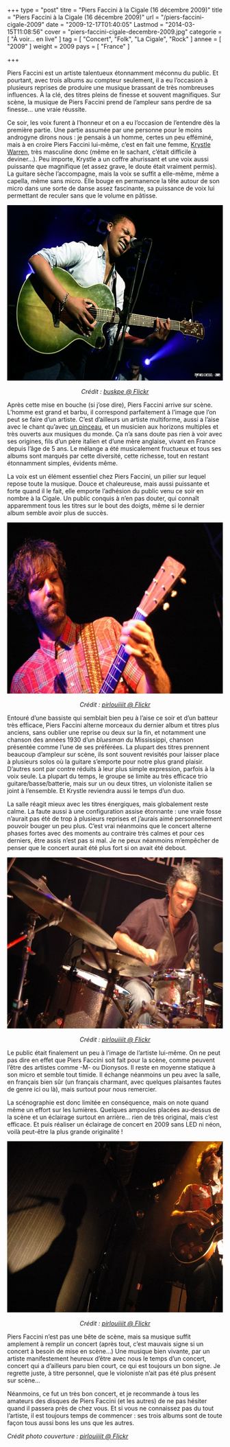 +++
type = "post"
titre = "Piers Faccini à la Cigale (16 décembre 2009)"
title = "Piers Faccini à la Cigale (16 décembre 2009)"
url = "/piers-faccini-cigale-2009"
date = "2009-12-17T01:40:05"
Lastmod = "2014-03-15T11:08:56"
cover = "piers-faccini-cigale-decembre-2009.jpg"
categorie = [ "À voir… en live" ]
tag = [ "Concert", "Folk", "La Cigale", "Rock" ]
annee = [ "2009" ]
weight = 2009
pays = [ "France" ]

+++

<p>Piers Faccini est un artiste talentueux étonnamment méconnu du public. Et pourtant, avec trois albums au compteur seulement, il a eu l&rsquo;occasion à plusieurs reprises de produire une musique brassant de très nombreuses influences. À la clé, des titres pleins de finesse et souvent magnifiques. Sur scène, la musique de Piers Faccini prend de l&rsquo;ampleur sans perdre de sa finesse&#8230; une vraie réussite.</p>
<p>Ce soir, les voix furent à l&rsquo;honneur et on a eu l&rsquo;occasion de l&rsquo;entendre dès la première partie. Une partie assumée par une personne pour le moins androgyne dirons nous : je pensais à un homme, certes un peu efféminé, mais à en croire Piers Faccini lui-même, c&rsquo;est en fait une femme, <a href="http://www.myspace.com/krystlewarren">Krystle Warren</a>, très masculine donc (même en le sachant, c&rsquo;était difficile à deviner&#8230;). Peu importe, Krystle a un coffre ahurissant et une voix aussi puissante que magnifique (et assez grave, le doute était vraiment permis). La guitare sèche l&rsquo;accompagne, mais la voix se suffit a elle-même, même a capella, même sans micro. Elle bouge en permanence la tête autour de son micro dans une sorte de danse assez fascinante, sa puissance de voix lui permettant de reculer sans que le volume en pâtisse.</p>
<div style="text-align: center;"><img class="aligncenter" src="krystle-warren-cigale.jpg" border="0" alt="krystle-warren-cigale.jpg" width="600" height="409" /></p>
<p><em>Crédit : <a href="http://www.flickr.com/photos/buskpe/3833435258/">buskpe @ Flickr</a></em></div>
<p>Après cette mise en bouche (si j&rsquo;ose dire), Piers Faccini arrive sur scène. L&rsquo;homme est grand et barbu, il correspond parfaitement à l&rsquo;image que l&rsquo;on peut se faire d&rsquo;un artiste. C&rsquo;est d&rsquo;ailleurs un artiste multiforme, aussi a l&rsquo;aise avec le chant qu&rsquo;avec <a href="http://www.piersfaccini.com/articles/articles.php?idarticle=318">un pinceau</a>, et un musicien aux horizons multiples et très ouverts aux musiques du monde. Ça n&rsquo;a sans doute pas rien à voir avec ses origines, fils d&rsquo;un père italien et d&rsquo;une mère anglaise, vivant en France depuis l&rsquo;âge de 5 ans. Le mélange a été musicalement fructueux et tous ses albums sont marqués par cette diversité, cette richesse, tout en restant étonnamment simples, évidents même.</p>
<p>La voix est un élément essentiel chez Piers Faccini, un pilier sur lequel repose toute la musique. Douce et chaleureuse, mais aussi puissante et forte quand il le fait, elle emporte l&rsquo;adhésion du public venu ce soir en nombre à la Cigale. Un public conquis à n&rsquo;en pas douter, qui connaît apparemment tous les titres sur le bout des doigts, même si le dernier album semble avoir plus de succès.</p>
<div style="text-align: center;"><img class="aligncenter" src="piers-faccini-concert-cigale-1.jpg" border="0" alt="piers-faccini-concert-cigale-1.jpg" width="600" height="399" /></p>
<p><em>Crédit : <a href="http://www.flickr.com/photos/pirlouiiiit/3991551720/"> pirlouiiiit @ Flickr</a></em></p>
</div>
<p>Entouré d&rsquo;une bassiste qui semblait bien peu à l&rsquo;aise ce soir et d&rsquo;un batteur très efficace, Piers Faccini alterne morceaux du dernier album et titres plus anciens, sans oublier une reprise ou deux sur la fin, et notamment une chanson des années 1930 d&rsquo;un <em>bluesman</em> du Mississippi, chanson présentée comme l&rsquo;une de ses préférées. La plupart des titres prennent beaucoup d&rsquo;ampleur sur scène, ils sont souvent revisités pour laisser place à plusieurs solos où la guitare s&rsquo;emporte pour notre plus grand plaisir. D&rsquo;autres sont par contre réduits à leur plus simple expression, parfois à la voix seule. La plupart du temps, le groupe se limite au très efficace trio guitare/basse/batterie, mais sur un ou deux titres, un violoniste italien se joint à l&rsquo;ensemble. Et Krystle reviendra aussi le temps d&rsquo;un duo.</p>
<p>La salle réagit mieux avec les titres énergiques, mais globalement reste calme. La faute aussi à une configuration assise étonnante : une vraie fosse n&rsquo;aurait pas été de trop à plusieurs reprises et j&rsquo;aurais aimé personnellement pouvoir bouger un peu plus. C&rsquo;est vrai néanmoins que le concert alterne phases fortes avec des moments au contraire très calmes et pour ces derniers, être assis n&rsquo;est pas si mal. Je ne peux néanmoins m&rsquo;empêcher de penser que le concert aurait été plus fort si on avait été debout.</p>
<div style="text-align: center;"><img class="aligncenter" src="cigale-piers-faccini.jpg" border="0" alt="cigale-piers-faccini.jpg" width="600" height="399" /></p>
<p><em>Crédit : <a href="http://www.flickr.com/photos/pirlouiiiit/3990806439/"> pirlouiiiit @ Flickr</a></em></p>
</div>
<p>Le public était finalement un peu à l&rsquo;image de l&rsquo;artiste lui-même. On ne peut pas dire en effet que Piers Faccini soit fait pour la scène, comme peuvent l&rsquo;être des artistes comme -M- ou Dionysos. Il reste en moyenne statique à son micro et semble tout timide. Il échange néanmoins un peu avec la salle, en français bien sûr (un français charmant, avec quelques plaisantes fautes de genre ici ou là), mais surtout pour nous remercier.</p>
<p>La scénographie est donc limitée en conséquence, mais on note quand même un effort sur les lumières. Quelques ampoules placées au-dessus de la scène et un éclairage surtout en arrière&#8230; rien de très original, mais c&rsquo;est efficace. Et puis réaliser un éclairage de concert en 2009 sans LED ni néon, voilà peut-être la plus grande originalité !</p>
<div style="text-align: center;"><img class="aligncenter" src="faccini-cigale-2009.jpg" border="0" alt="faccini-cigale-2009.jpg" width="600" height="399" /></p>
<p><em>Crédit : <a href="http://www.flickr.com/photos/pirlouiiiit/3990825097/"> pirlouiiiit @ Flickr</a></em></p>
</div>
<p>Piers Faccini n&rsquo;est pas une bête de scène, mais sa musique suffit amplement à remplir un concert (après tout, c&rsquo;est mauvais signe si un concert à besoin de mise en scène&#8230;) Une musique bien vivante, par un artiste manifestement heureux d&rsquo;être avec nous le temps d&rsquo;un concert, concert qui a d&rsquo;ailleurs paru bien court, ce qui est toujours un bon signe. Je regrette juste, à titre personnel, que le violoniste n&rsquo;ait pas été plus présent sur scène&#8230;</p>
<p>Néanmoins, ce fut un très bon concert, et je recommande à tous les amateurs des disques de Piers Faccini (et les autres) de ne pas hésiter quand il passera près de chez vous. Et si vous ne connaissez pas du tout l&rsquo;artiste, il est toujours temps de commencer : ses trois albums sont de toute façon tous aussi bons les uns que les autres.</p>
<p>
<p><em>Crédit photo couverture : </em><a href="http://www.flickr.com/photos/pirlouiiiit/3991565674/"><em> pirlouiiiit @ Flickr</em></a></p>

